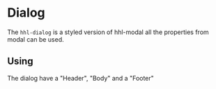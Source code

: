 
# Dialog

The `hhl-dialog` is a styled version of hhl-modal all the properties from modal can be used.

## Using
The dialog have a "Header", "Body" and a "Footer"

<hhl-live-editor title="" htmlCode='
    <template>
      <div class="p-25">
        <hhl-btn @click="modal = true">Open</hhl-btn>
        <hhl-dialog v-model="modal">
          <template #header>
            Here is the TITLE
          </template>
          Here is the BODY
          <template #footer>
            Here is the FOOTER
            <hhl-btn @click="modal=false" class="ml-3 bg-ok">Ok</hhl-btn>
            <hhl-btn @click="modal=false" class="ml-3">Cancel</hhl-btn>
          </template>
        </hhl-dialog>
      </div>
    </template>
    <script>
      const modal = ref(true)
      return { modal }
    </script>
'>
</hhl-live-editor>